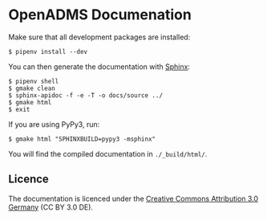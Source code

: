 # OpenADMS Documenation

Make sure that all development packages are installed:
```
$ pipenv install --dev
```
You can then generate the documentation with
[Sphinx](http://www.sphinx-doc.org/):
```
$ pipenv shell
$ gmake clean
$ sphinx-apidoc -f -e -T -o docs/source ../
$ gmake html
$ exit
```
If you are using PyPy3, run:
```
$ gmake html "SPHINXBUILD=pypy3 -msphinx"
```
You will find the compiled documentation in `./_build/html/`.

## Licence
The documentation is licenced under the [Creative Commons Attribution
3.0 Germany](https://creativecommons.org/licenses/by/3.0/de/) (CC BY 3.0 DE).
